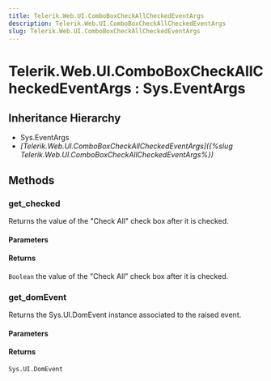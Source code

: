 ```yaml
---
title: Telerik.Web.UI.ComboBoxCheckAllCheckedEventArgs
description: Telerik.Web.UI.ComboBoxCheckAllCheckedEventArgs
slug: Telerik.Web.UI.ComboBoxCheckAllCheckedEventArgs
---
```


# Telerik.Web.UI.ComboBoxCheckAllCheckedEventArgs : Sys.EventArgs

## Inheritance Hierarchy

* Sys.EventArgs
* *[Telerik.Web.UI.ComboBoxCheckAllCheckedEventArgs]({%slug Telerik.Web.UI.ComboBoxCheckAllCheckedEventArgs%})*


## Methods

###  get_checked

Returns the value of the "Check All" check box after it is checked. 

#### Parameters

#### Returns

`Boolean` the value of the "Check All" check box after it is checked. 


### get_domEvent

Returns the Sys.UI.DomEvent instance associated to the raised event.

#### Parameters

#### Returns

`Sys.UI.DomEvent` 


